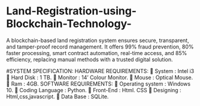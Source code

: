 # Land-Registration-using-Blockchain-Technology-
A blockchain-based land registration system ensures secure, transparent, and tamper-proof record management. It offers 99% fraud prevention, 80% faster processing, smart contract automation, real-time access, and 85% efficiency, replacing manual methods with a trusted digital solution.

#SYSTEM SPECIFICATION:
HARDWARE REQUIREMENTS:
	System		:   Intel i3
	Hard Disk	          :   1 TB.
	Monitor	          :   14’ Colour Monitor.
	Mouse		:   Optical Mouse.
	Ram		          :   4GB.
SOFTWARE REQUIREMENTS:
	Operating system 	:   Windows 10.
	Coding Language		:   Python.
	Front-End			:   Html. CSS
	Designing			:   Html,css,javascript.
	Data Base			:   SQLite.
